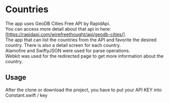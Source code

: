 # Countries
The app uses GeoDB Cities Free API by RapidApi.  
You can access more detail about that api in here: [https://rapidapi.com/wirefreethought/api/geodb-cities/].  
The app that can list the countries from the API and favorite the desired country. There is also a detail screen for each country.  
Alamofire and SwiftyJSON were used for parse operations.  
Webkit was used for the redirected page to get more information about the country.  

## Usage
After the clone or download the project, you have to put your API KEY into Constant.swift / key
